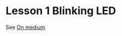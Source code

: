 # Lesson 1 Blinking LED
See [On medium](https://medium.com/android-things-and-sunfounder-super-kit-v3-0/getting-started-with-android-things-92ad77cf8f84)


